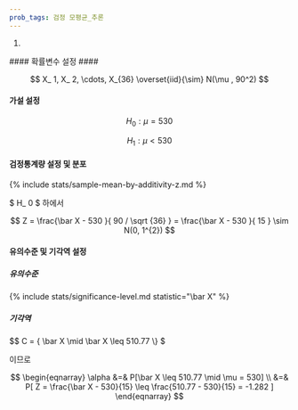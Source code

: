 ```yaml
---
prob_tags: 검정 모평균_추론
---
```

1)

<div>
#### 확률변수 설정 ####

$$ X_ 1, X_ 2, \cdots, X_{36} \overset{iid}{\sim} N(\mu , 90^2) $$

#### 가설 설정 ####

$$ H_ 0 : \mu = 530 $$

$$ H_ 1 : \mu < 530 $$

#### 검정통계량 설정 및 분포 ####

{% include stats/sample-mean-by-additivity-z.md %}

$ H_ 0 $ 하에서

$$ Z =  \frac{\bar X - 530 }{ 90 / \sqrt {36} } =  \frac{\bar X - 530 }{ 15 } \sim N(0, 1^{2}) $$

#### 유의수준 및 기각역 설정 ####

##### 유의수준 #####

{% include stats/significance-level.md statistic="\bar X" %}

##### 기각역 #####

$$ C = \{ \bar X \mid \bar X \leq 510.77 \\} $

이므로

$$ \begin{eqnarray}
\alpha
&=&
P[\bar X \leq 510.77 \mid \mu = 530]
\\ &=&
P[ Z = \frac{\bar X - 530}{15} \leq \frac{510.77 - 530}{15} = -1.282 ]
\end{eqnarray} $$

</div>